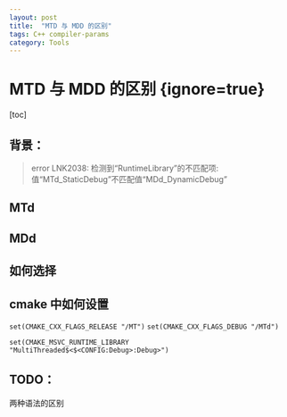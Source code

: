 ```yaml
---
layout: post
title:  "MTD 与 MDD 的区别"
tags: C++ compiler-params
category: Tools 
---
```


# MTD 与 MDD 的区别 {ignore=true}

[toc]

## 背景：
> error LNK2038: 检测到“RuntimeLibrary”的不匹配项: 值“MTd_StaticDebug”不匹配值“MDd_DynamicDebug”

## MTd 

## MDd

## 如何选择

## cmake 中如何设置

`set(CMAKE_CXX_FLAGS_RELEASE "/MT")`
`set(CMAKE_CXX_FLAGS_DEBUG "/MTd")`


`set(CMAKE_MSVC_RUNTIME_LIBRARY "MultiThreaded$<$<CONFIG:Debug>:Debug>")`

## TODO：
两种语法的区别
